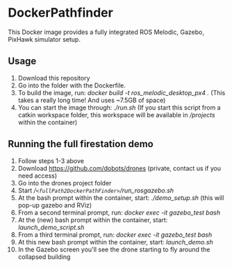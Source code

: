 # DockerPathfinder

This Docker image provides a fully integrated ROS Melodic, Gazebo, PixHawk simulator setup.


## Usage

1. Download this repository
2. Go into the folder with the Dockerfile.
3. To build the image, run: *docker build -t ros_melodic_desktop_px4 .*
   (This takes a really long time! And uses ~7.5GB of space)
4. You can start the image through: *./run.sh*
   (If you start this script from a catkin workspace folder, this workspace will be available in */projects* within the container)

## Running the full firestation demo

1. Follow steps 1-3 above
2. Download https://github.com/dobots/drones (private, contact us if you need access)
3. Go into the drones project folder
4. Start */`<fullPath2DockerPathFinder>`/run_rosgazebo.sh*
5. At the bash prompt within the container, start: *./demo_setup.sh* (this will pop-up gazebo and RViz)
6. From a second terminal prompt, run: *docker exec -it gazebo_test bash*
7. At the (new) bash prompt within the container, start: *launch_demo_script.sh*
8. From a third terminal prompt, run: *docker exec -it gazebo_test bash*
9. At this new bash prompt within the container, start: *launch_demo.sh*
10. In the Gazebo screen you'll see the drone starting to fly around the collapsed building




